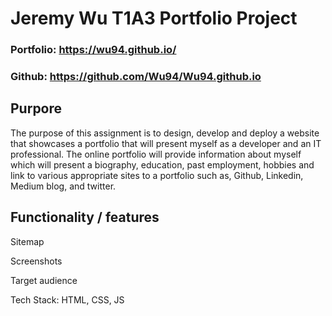 # Jeremy Wu T1A3 Portfolio Project

### Portfolio: https://wu94.github.io/ 

### Github: https://github.com/Wu94/Wu94.github.io

## Purpore 

The purpose of this assignment is to design, develop and deploy a website that showcases a portfolio that will present myself as a developer and an IT professional. The online portfolio will provide information about myself which will present a biography, education, past employment, hobbies and link to various appropriate sites to a portfolio such as, Github, Linkedin, Medium blog, and twitter.   

## Functionality / features

Sitemap

Screenshots

Target audience

Tech Stack: HTML, CSS, JS

